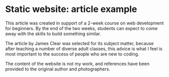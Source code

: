 # Static website: article example

This article was created in support of a 2-week course on web development for beginners. By the end of the two weeks, students can expect to come away with the skills to build something similar.

The article by James Clear was selected for its subject matter, because after teaching a number of diverse adult classes, this advice is what I feel is most important to the success of people who are new to coding.

The content of the website is not my work, and references have been provided to the original author and photographers.

